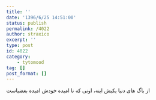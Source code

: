 ```yaml
---
title: ''
date: '1396/6/25 14:51:00'
status: publish
permalink: /4022
author: straxico
excerpt: ''
type: post
id: 4022
category:
    - tytomood
tag: []
post_format: []
---
```

از باگ های دنیا یکیش اینه، اونی که نا امیده خودش امیده بعضیاست